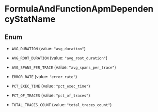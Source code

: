 

# FormulaAndFunctionApmDependencyStatName

## Enum


* `AVG_DURATION` (value: `"avg_duration"`)

* `AVG_ROOT_DURATION` (value: `"avg_root_duration"`)

* `AVG_SPANS_PER_TRACE` (value: `"avg_spans_per_trace"`)

* `ERROR_RATE` (value: `"error_rate"`)

* `PCT_EXEC_TIME` (value: `"pct_exec_time"`)

* `PCT_OF_TRACES` (value: `"pct_of_traces"`)

* `TOTAL_TRACES_COUNT` (value: `"total_traces_count"`)



